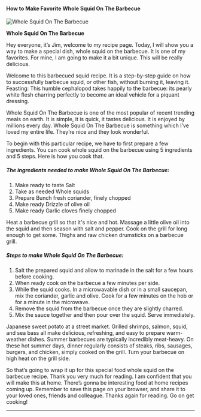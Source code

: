             

#### How to Make Favorite Whole Squid On The Barbecue

![Whole Squid On The Barbecue](https://img-global.cpcdn.com/recipes/44aa8d2dc5894162/751x532cq70/whole-squid-on-the-barbecue-recipe-main-photo.jpg)

**Whole Squid On The Barbecue**

Hey everyone, it’s Jim, welcome to my recipe page. Today, I will show you a way to make a special dish, whole squid on the barbecue. It is one of my favorites. For mine, I am going to make it a bit unique. This will be really delicious.

Welcome to this barbecued squid recipe. It is a step-by-step guide on how to successfully barbecue squid, or other fish, without burning it, leaving it. Feasting: This humble cephalopod takes happily to the barbecue: its pearly white flesh charring perfectly to become an ideal vehicle for a piquant dressing.

Whole Squid On The Barbecue is one of the most popular of recent trending meals on earth. It is simple, it is quick, it tastes delicious. It is enjoyed by millions every day. Whole Squid On The Barbecue is something which I’ve loved my entire life. They’re nice and they look wonderful.

To begin with this particular recipe, we have to first prepare a few ingredients. You can cook whole squid on the barbecue using 5 ingredients and 5 steps. Here is how you cook that.

##### The ingredients needed to make Whole Squid On The Barbecue:

1.  Make ready to taste Salt
2.  Take as needed Whole squids
3.  Prepare Bunch fresh coriander, finely chopped
4.  Make ready Drizzle of olive oil
5.  Make ready Garlic cloves finely chopped

Heat a barbecue grill so that it's nice and hot. Massage a little olive oil into the squid and then season with salt and pepper. Cook on the grill for long enough to get some. Thighs and raw chicken drumsticks on a barbecue grill.

##### Steps to make Whole Squid On The Barbecue:

1.  Salt the prepared squid and allow to marinade in the salt for a few hours before cooking.
2.  When ready cook on the barbecue a few minutes per side.
3.  While the squid cooks. In a microwavable dish or in a small saucepan, mix the coriander, garlic and olive. Cook for a few minutes on the hob or for a minute in the microwave.
4.  Remove the squid from the barbecue once they are slightly charred.
5.  Mix the sauce together and then pour over the squid. Serve immediately.

Japanese sweet potato at a street market. Grilled shrimps, salmon, squid, and sea bass all make delicious, refreshing, and easy to prepare warm-weather dishes. Summer barbecues are typically incredibly meat-heavy. On these hot summer days, dinner regularly consists of steaks, ribs, sausages, burgers, and chicken, simply cooked on the grill. Turn your barbecue on high heat on the grill side.

So that’s going to wrap it up for this special food whole squid on the barbecue recipe. Thank you very much for reading. I am confident that you will make this at home. There’s gonna be interesting food at home recipes coming up. Remember to save this page on your browser, and share it to your loved ones, friends and colleague. Thanks again for reading. Go on get cooking!

* * *
